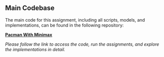 ## Main Codebase

The main code for this assignment, including all scripts, models, and implementations, can be found in the following repository:

[**Pacman With Minimax**](#) 

*Please follow the link to access the code, run the assignments, and explore the implementations in detail.*
